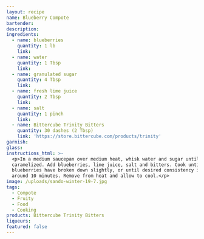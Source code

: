 ```yaml
---
layout: recipe
name: Blueberry Compote
bartender:
description:
ingredients:
  - name: blueberries
    quantity: 1 lb
    link:
  - name: water
    quantity: 1 Tbsp
    link:
  - name: granulated sugar
    quantity: 4 Tbsp
    link:
  - name: fresh lime juice
    quantity: 2 Tbsp
    link:
  - name: salt
    quantity: 1 pinch
    link:
  - name: Bittercube Trinity Bitters
    quantity: 30 dashes (2 Tbsp)
    link: 'https://store.bittercube.com/products/trinity'
garnish:
glass:
instructions_html: >-
  <p>In a medium saucepan over medium heat, whisk water and sugar until slightly
  caramelized. Add blueberries, lime juice, salt and bitters. Cook until
  blueberries have broken down slightly, or until desired consistency is met,
  around 10 minutes. Remove from heat and allow to cool.</p>
image: /uploads/sando-winter-19-7.jpg
tags:
  - Compote
  - Fruity
  - Food
  - Cooking
products: Bittercube Trinity Bitters
liqueurs:
featured: false
---
```


